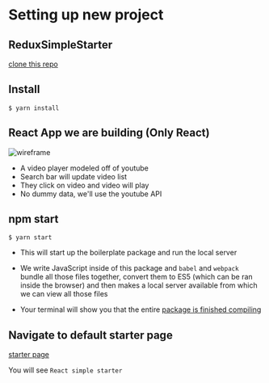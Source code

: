# Setting up new project

## ReduxSimpleStarter
[clone this repo](https://github.com/StephenGrider/ReduxSimpleStarter)

## Install
`$ yarn install`

## React App we are building (Only React)
![wireframe](https://i.imgur.com/TufKWZJ.png)

* A video player modeled off of youtube
* Search bar will update video list
* They click on video and video will play
* No dummy data, we'll use the youtube API

## npm start
`$ yarn start`

* This will start up the boilerplate package and run the local server
* We write JavaScript inside of this package and `babel` and `webpack` bundle all those files together, convert them to ES5 (which can be ran inside the browser) and then makes a local server available from which we can view all those files

* Your terminal will show you that the entire [package is finished compiling](https://i.imgur.com/3qmPP7f.png)

## Navigate to default starter page
[starter page](http://localhost:8080/)

You will see `React simple starter`




